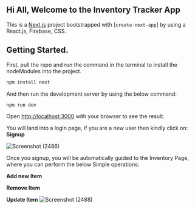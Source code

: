 ## Hi All, Welcome to the Inventory Tracker App

This is a [Next.js](https://nextjs.org/) project bootstrapped with [`create-next-app`] by using a React.js, Firebase, CSS.

## Getting Started.

First, pull the repo and run the command in the terminal to install the nodeModules into the project.

```bash
npm install next
```

And then run the development server by using the below command:

```bash
npm run dev
```

Open [http://localhost:3000](http://localhost:3000) with your browser to see the result.

You will land into a login page, if you are a new user then kindly click on: **Signup**

![Screenshot (2486)](https://github.com/user-attachments/assets/12e355ce-f72e-4eef-b9f2-ec8464d89952)

Once you signup, you will be automatically guided to the Inventory Page, where you can perform the below Simple operations:

**Add new Item**

**Remove Item**

**Update Item**
![Screenshot (2488)](https://github.com/user-attachments/assets/716c1c93-263d-438f-869a-61f7b34fd4bb)

